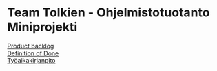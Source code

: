 # Team Tolkien - Ohjelmistotuotanto Miniprojekti

[Product backlog](https://docs.google.com/spreadsheets/d/1DaAu1GK6VygtDuKFK3jqlerErILbyhlJ23k_6WFqFwE/)  
[Definition of Done](https://github.com/tugee/ohtu-miniprojekti/blob/main/dokumentaatio/DefinitionOfDone.md)  
[Työaikakirjanpito](https://github.com/tugee/ohtu-miniprojekti/blob/main/dokumentaatio/Tyoaikakirjanpito.md)

